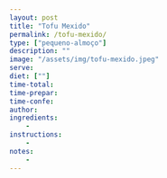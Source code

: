 ```yaml
---
layout: post
title: "Tofu Mexido"
permalink: /tofu-mexido/
type: ["pequeno-almoço"]
description: ""
image: "/assets/img/tofu-mexido.jpeg"
serve:
diet: [""]
time-total: 
time-prepar: 
time-confe: 
author: 
ingredients:
    - 
instructions:
    - 
notes:
    - 
---
```


